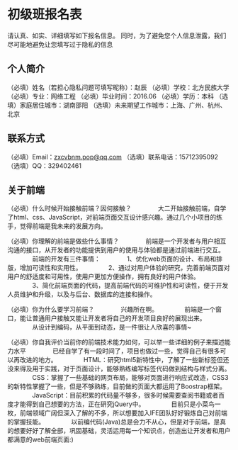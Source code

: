 # 初级班报名表

请认真、如实、详细填写如下报名信息。
同时，为了避免您个人信息泄露，我们尽可能地避免让您填写过于隐私的信息

## 个人简介

（必填）姓名（若担心隐私问题可填写昵称）：赵辰
（必填）学校：北方民族大学
（必填）专业：网络工程
（必填）毕业时间：2016.06
（必填）学历：本科
（选填）家庭居住城市：湖南邵阳
（选填）未来期望工作城市：上海、广州、杭州、北京

## 联系方式

（必填）Email：zxcvbnm.pop@qq.com
（选填）联系电话：15712395092
（选填）QQ：329402461

## 关于前端

（必填）什么时候开始接触前端？因何接触？
　　　　大二开始接触前端，自学了html、css、JavaScript，对前端页面交互设计感兴趣。通过几个小项目的练手，觉得前端是我未来的发展方向。

（必填）你理解的前端是做些什么事情？
　　　　前端是一个开发者与用户相互沟通的接口，从开发者的功能提供到用户的使用与体验都是通过前端进行交互。
　　　　前端的开发有三件事情：
　　　　1、优化web页面的设计、布局和排版，增加可读性和实用性。
　　　　2、通过对用户体验的研究，完善前端页面对用户的舒适度和可用性，使用户更加方便操作，拥有良好的用户体验。
　　　　3、简化前端页面的代码，提高前端代码的可维护性和可读性，便于开发人员维护和升级，以及与后台、数据库的连接和操作。

（必填）你为什么要学习前端？
　　　　兴趣所在啊。
　　　　前端是一个窗口，能让普通用户接触又能让开发者将自己的开发项目良好的展现出来。
　　　　从设计到编码，从平面到动态，是一件很让人欣喜的事情~

（必填）你自我评价当前你的前端技术能力如何，可以举一些详细的例子来描述能力水平
　　　　已经自学了有一段时间了，项目也做过一些，觉得自己有很多可以再改进的地方。
　　　　HTML：研究html5新特性中，了解了一些新标签但还没来得及用于实践，对于页面设计，能够熟练编写标签代码做到结构与样式分离。
　　　　CSS：掌握了一些基础的网页布局，能够对页面进行响应式改造，CSS3的新特性掌握了一些，但是不够熟练，目前做的页面大都运用了Boostrap框架。
　　　　JavaScript：目前积累的代码量不够多，很多时候需要查阅书籍或者百度才能得到自己想要的方法，正在研究jQuery中。
　　　　目前只是小菜鸟一枚，前端领域广阔但深入了解的不多，所以想要加入IFE团队好好锻炼自己对前端的掌握技能。
　　　　以前编代码(Java)总是会力不从心，但是对于前端，是真的想要好好了解全部，巩固基础，灵活运用每一个知识点，创造出让开发者和用户都满意的web前端页面:) 
